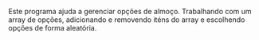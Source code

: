 Este programa ajuda a gerenciar opções de almoço. Trabalhando com um array de opções, adicionando e removendo iténs do array e escolhendo opções de forma aleatória.